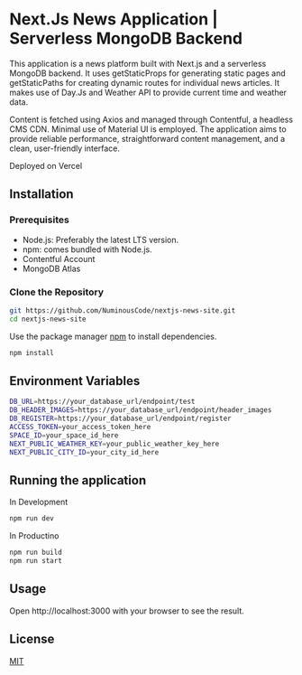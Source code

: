 #  Next.Js News Application | Serverless MongoDB Backend

This application is a news platform built with Next.js and a serverless MongoDB backend. It uses getStaticProps for generating static pages and getStaticPaths for creating dynamic routes for individual news articles. It makes use of Day.Js and Weather API to provide current time and weather data. 

Content is fetched using Axios and managed through Contentful, a headless CMS CDN. Minimal use of Material UI is employed. The application aims to provide reliable performance, straightforward content management, and a clean, user-friendly interface. 

Deployed on Vercel 
## Installation

### Prerequisites

* Node.js: Preferably the latest LTS version. 
* npm: comes bundled with Node.js.
* Contentful Account
* MongoDB Atlas



### Clone the Repository

```bash
git https://github.com/NuminousCode/nextjs-news-site.git 
cd nextjs-news-site
```
Use the package manager [npm](https://www.npmjs.com/) to install dependencies.

```bash
npm install 
```
## Environment Variables
```bash
DB_URL=https://your_database_url/endpoint/test
DB_HEADER_IMAGES=https://your_database_url/endpoint/header_images
DB_REGISTER=https://your_database_url/endpoint/register
ACCESS_TOKEN=your_access_token_here
SPACE_ID=your_space_id_here
NEXT_PUBLIC_WEATHER_KEY=your_public_weather_key_here
NEXT_PUBLIC_CITY_ID=your_city_id_here
```
## Running the application
In Development
```bash
npm run dev
```
In Productino
```bash
npm run build
npm run start
```

## Usage

Open http://localhost:3000 with your browser to see the result.

## License

[MIT](https://choosealicense.com/licenses/mit/)